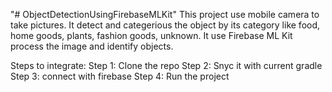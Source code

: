 "# ObjectDetectionUsingFirebaseMLKit" 
This project use mobile camera to take pictures.
It detect and categerious the object by its category like food, home goods, plants, fashion goods, unknown.
It use Firebase ML Kit process the image and identify objects.

Steps to integrate:
Step 1: Clone the repo
Step 2: Snyc it with current gradle 
Step 3: connect with firebase
Step 4: Run the project
